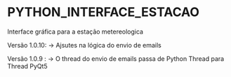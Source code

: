 # PYTHON_INTERFACE_ESTACAO
Interface gráfica para a estação metereologica

Versão 1.0.10:
-> Ajsutes na lógica do envio de emails

Versão 1.0.9 :
-> O thread do envio de emails passa de Python Thread para Thread PyQt5